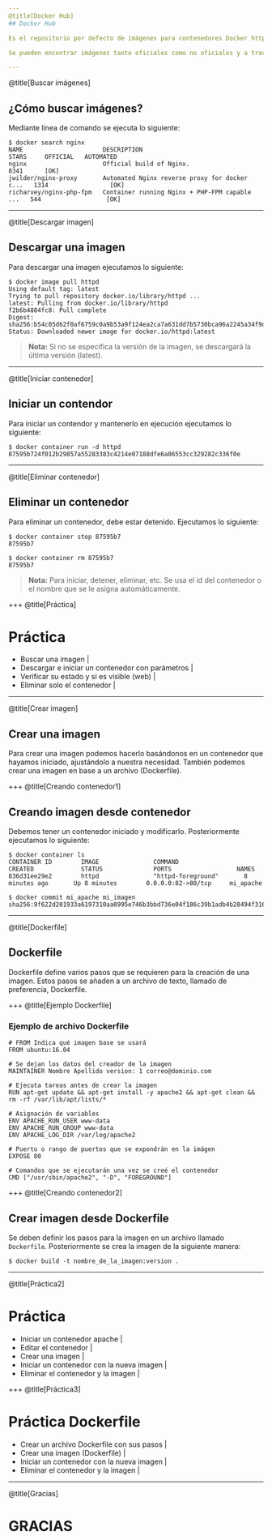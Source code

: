 ```yaml
---
@title[Docker Hub]
## Docker Hub

Es el repositorio por defecto de imágenes para contenedores Docker https://hub.docker.com.

Se pueden encontrar imágenes tanto oficiales como no oficiales y a través de un registro gratuito podemos aportar a la comunidad.

---
```

@title[Buscar imágenes]
## ¿Cómo buscar imágenes?

Mediante línea de comando se ejecuta lo siguiente:

```
$ docker search nginx
NAME                      DESCRIPTION                                     STARS     OFFICIAL   AUTOMATED
nginx                     Official build of Nginx.                        8341      [OK]
jwilder/nginx-proxy       Automated Nginx reverse proxy for docker c...   1314                 [OK]
richarvey/nginx-php-fpm   Container running Nginx + PHP-FPM capable ...   544                  [OK]
```


---
@title[Descargar imagen]
## Descargar una imagen

Para descargar una imagen ejecutamos lo siguiente:

```
$ docker image pull httpd
Using default tag: latest
Trying to pull repository docker.io/library/httpd ...
latest: Pulling from docker.io/library/httpd
f2b6b4884fc8: Pull complete
Digest: sha256:b54c05d62f0af6759c0a9b53a9f124ea2ca7a631dd7b5730bca96a2245a34f9d
Status: Downloaded newer image for docker.io/httpd:latest
```
>**Nota:** Si no se especifica la versión de la imagen, se descargará la última versión (latest).

---
@title[Iniciar contenedor]
## Iniciar un contendor

Para iniciar un contendor y mantenerlo en ejecución ejecutamos lo siguiente:

```
$ docker container run -d httpd
87595b724f012b29857a55283383c4214e07188dfe6a06553cc329282c336f0e
```

---
@title[Eliminar contenedor]
## Eliminar un contenedor

Para eliminar un contenedor, debe estar detenido.
Ejecutamos lo siguiente:

```
$ docker container stop 87595b7
87595b7

$ docker container rm 87595b7
87595b7
```
>**Nota:** Para iniciar, detener, eliminar, etc. Se usa el id del contenedor o el nombre que se le asigna automáticamente. 

+++
@title[Práctica]
# Práctica

- Buscar una imagen |
- Descargar e iniciar un contenedor con parámetros |
- Verificar su estado y si es visible (web) |
- Eliminar solo el contenedor |

---
@title[Crear imagen]
## Crear una imagen

Para crear una imagen podemos hacerlo basándonos en un contenedor que hayamos iniciado, ajustándolo a nuestra necesidad.
También podemos crear una imagen en base a un archivo (Dockerfile).

+++
@title[Creando contenedor1]
## Creando imagen desde contenedor

Debemos tener un contenedor iniciado y modificarlo.
Posteriormente ejecutamos lo siguiente:

```
$ docker container ls
CONTAINER ID        IMAGE               COMMAND                  CREATED             STATUS              PORTS                  NAMES
836d31ee29e2        httpd               "httpd-foreground"       8 minutes ago       Up 8 minutes        0.0.0.0:82->80/tcp     mi_apache

$ docker commit mi_apache mi_imagen
sha256:9f622d201933a6197310aa0995e746b3bbd736e04f186c39b1adb4b28494f316
```

---
@title[Dockerfile]
## Dockerfile

Dockerfile define varios pasos que se requieren para la creación de una imagen.
Estos pasos se añaden a un archivo de texto, llamado de preferencia, Dockerfile.

+++
@title[Ejemplo Dockerfile]

### Ejemplo de archivo Dockerfile

```
# FROM Indica qué imagen base se usará
FROM ubuntu:16.04

# Se dejan los datos del creador de la imagen
MAINTAINER Nombre Apellido version: 1 correo@dominio.com

# Ejecuta tareas antes de crear la imagen
RUN apt-get update && apt-get install -y apache2 && apt-get clean && rm -rf /var/lib/apt/lists/*

# Asignación de variables
ENV APACHE_RUN_USER www-data
ENV APACHE_RUN_GROUP www-data
ENV APACHE_LOG_DIR /var/log/apache2

# Puerto o rango de puertos que se expondrán en la imágen
EXPOSE 80

# Comandos que se ejecutarán una vez se creé el contenedor
CMD ["/usr/sbin/apache2", "-D", "FOREGROUND"]
```

+++
@title[Creando contenedor2]

## Crear imagen desde Dockerfile

Se deben definir los pasos para la imagen en un archivo llamado `Dockerfile`. Posteriormente se crea la imagen de la siguiente manera:

```
$ docker build -t nombre_de_la_imagen:version .
```

---
@title[Práctica2]
# Práctica

- Iniciar un contenedor apache |
- Editar el contenedor |
- Crear una imagen |
- Iniciar un contenedor con la nueva imagen |
- Eliminar el contenedor y la imagen |

+++
@title[Práctica3]
# Práctica Dockerfile

- Crear un archivo Dockerfile con sus pasos |
- Crear una imagen (Dockerfile) |
- Iniciar un contenedor con la nueva imagen |
- Eliminar el contenedor y la imagen |

---
@title[Gracias]

# GRACIAS